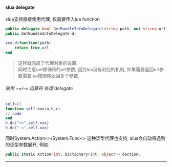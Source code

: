 #### slua delegate
slua支持直接使用代理, 仅需要传入lua function

```csharp
public delegate bool GetBundleInfoDelegate(string path, out string url);
public GetBundleInfoDelegate d;
```

```lua
xxx.d=function(path)
    return true,url
end
```

> 这样就完成了代理对象的设置,  
> 同时注意out修饰符的url参数, 因为lua没有对应的机制, 如果需要返回url参数需要lua按顺序返回多个参数.

###### 使用 +=/-= 运算符 处理 delegate

```lua
self={}
function self.xxx(a,b,c)
// code
end
h.d={"+=",self.xxx}
h.d={"-=",self.xxx}
```

同时System.Action<>/System.Func<> 这种泛型代理也支持, slua会自动将遇到的泛型参数展开, 例如:

```csharp
public static Action<int, Dictionary<int, object>> daction;
```

---